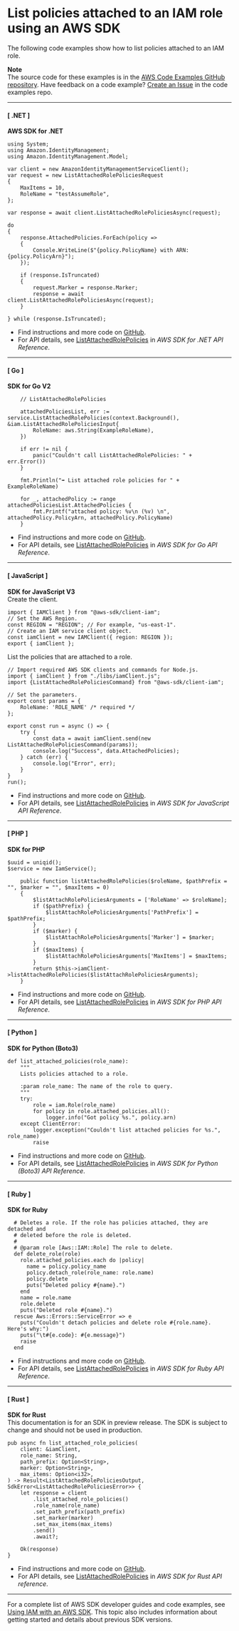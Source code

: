 # List policies attached to an IAM role using an AWS SDK<a name="example_iam_ListAttachedRolePolicies_section"></a>

The following code examples show how to list policies attached to an IAM role\.

**Note**  
The source code for these examples is in the [AWS Code Examples GitHub repository](https://github.com/awsdocs/aws-doc-sdk-examples)\. Have feedback on a code example? [Create an Issue](https://github.com/awsdocs/aws-doc-sdk-examples/issues/new/choose) in the code examples repo\. 

------
#### [ \.NET ]

**AWS SDK for \.NET**  
  

```
using System;
using Amazon.IdentityManagement;
using Amazon.IdentityManagement.Model;

var client = new AmazonIdentityManagementServiceClient();
var request = new ListAttachedRolePoliciesRequest
{
    MaxItems = 10,
    RoleName = "testAssumeRole",
};

var response = await client.ListAttachedRolePoliciesAsync(request);

do
{
    response.AttachedPolicies.ForEach(policy =>
    {
        Console.WriteLine($"{policy.PolicyName} with ARN: {policy.PolicyArn}");
    });

    if (response.IsTruncated)
    {
        request.Marker = response.Marker;
        response = await client.ListAttachedRolePoliciesAsync(request);
    }

} while (response.IsTruncated);
```
+  Find instructions and more code on [GitHub](https://github.com/awsdocs/aws-doc-sdk-examples/tree/main/dotnetv3/IAM#code-examples)\. 
+  For API details, see [ListAttachedRolePolicies](https://docs.aws.amazon.com/goto/DotNetSDKV3/iam-2010-05-08/ListAttachedRolePolicies) in *AWS SDK for \.NET API Reference*\. 

------
#### [ Go ]

**SDK for Go V2**  
  

```
	// ListAttachedRolePolicies

	attachedPoliciesList, err := service.ListAttachedRolePolicies(context.Background(), &iam.ListAttachedRolePoliciesInput{
		RoleName: aws.String(ExampleRoleName),
	})

	if err != nil {
		panic("Couldn't call ListAttachedRolePolicies: " + err.Error())
	}

	fmt.Println("➡️ List attached role policies for " + ExampleRoleName)

	for _, attachedPolicy := range attachedPoliciesList.AttachedPolicies {
		fmt.Printf("attached policy: %v\n (%v) \n", attachedPolicy.PolicyArn, attachedPolicy.PolicyName)
	}
```
+  Find instructions and more code on [GitHub](https://github.com/awsdocs/aws-doc-sdk-examples/tree/main/gov2/iam#code-examples)\. 
+  For API details, see [ListAttachedRolePolicies](https://pkg.go.dev/github.com/aws/aws-sdk-go-v2/service/iam#Client.ListAttachedRolePolicies) in *AWS SDK for Go API Reference*\. 

------
#### [ JavaScript ]

**SDK for JavaScript V3**  
Create the client\.  

```
import { IAMClient } from "@aws-sdk/client-iam";
// Set the AWS Region.
const REGION = "REGION"; // For example, "us-east-1".
// Create an IAM service client object.
const iamClient = new IAMClient({ region: REGION });
export { iamClient };
```
List the policies that are attached to a role\.  

```
// Import required AWS SDK clients and commands for Node.js.
import { iamClient } from "./libs/iamClient.js";
import {ListAttachedRolePoliciesCommand} from "@aws-sdk/client-iam";

// Set the parameters.
export const params = {
    RoleName: 'ROLE_NAME' /* required */
};

export const run = async () => {
    try {
        const data = await iamClient.send(new ListAttachedRolePoliciesCommand(params));
        console.log("Success", data.AttachedPolicies);
    } catch (err) {
        console.log("Error", err);
    }
}
run();
```
+  Find instructions and more code on [GitHub](https://github.com/awsdocs/aws-doc-sdk-examples/tree/main/javascriptv3/example_code/iam#code-examples)\. 
+  For API details, see [ListAttachedRolePolicies](https://docs.aws.amazon.com/AWSJavaScriptSDK/v3/latest/clients/client-iam/classes/listattachedrolepoliciescommand.html) in *AWS SDK for JavaScript API Reference*\. 

------
#### [ PHP ]

**SDK for PHP**  
  

```
$uuid = uniqid();
$service = new IamService();

    public function listAttachedRolePolicies($roleName, $pathPrefix = "", $marker = "", $maxItems = 0)
    {
        $listAttachRolePoliciesArguments = ['RoleName' => $roleName];
        if ($pathPrefix) {
            $listAttachRolePoliciesArguments['PathPrefix'] = $pathPrefix;
        }
        if ($marker) {
            $listAttachRolePoliciesArguments['Marker'] = $marker;
        }
        if ($maxItems) {
            $listAttachRolePoliciesArguments['MaxItems'] = $maxItems;
        }
        return $this->iamClient->listAttachedRolePolicies($listAttachRolePoliciesArguments);
    }
```
+  Find instructions and more code on [GitHub](https://github.com/awsdocs/aws-doc-sdk-examples/tree/main/php/example_code/iam/iam_basics#code-examples)\. 
+  For API details, see [ListAttachedRolePolicies](https://docs.aws.amazon.com/goto/SdkForPHPV3/iam-2010-05-08/ListAttachedRolePolicies) in *AWS SDK for PHP API Reference*\. 

------
#### [ Python ]

**SDK for Python \(Boto3\)**  
  

```
def list_attached_policies(role_name):
    """
    Lists policies attached to a role.

    :param role_name: The name of the role to query.
    """
    try:
        role = iam.Role(role_name)
        for policy in role.attached_policies.all():
            logger.info("Got policy %s.", policy.arn)
    except ClientError:
        logger.exception("Couldn't list attached policies for %s.", role_name)
        raise
```
+  Find instructions and more code on [GitHub](https://github.com/awsdocs/aws-doc-sdk-examples/tree/main/python/example_code/iam/iam_basics#code-examples)\. 
+  For API details, see [ListAttachedRolePolicies](https://docs.aws.amazon.com/goto/boto3/iam-2010-05-08/ListAttachedRolePolicies) in *AWS SDK for Python \(Boto3\) API Reference*\. 

------
#### [ Ruby ]

**SDK for Ruby**  
  

```
  # Deletes a role. If the role has policies attached, they are detached and
  # deleted before the role is deleted.
  #
  # @param role [Aws::IAM::Role] The role to delete.
  def delete_role(role)
    role.attached_policies.each do |policy|
      name = policy.policy_name
      policy.detach_role(role_name: role.name)
      policy.delete
      puts("Deleted policy #{name}.")
    end
    name = role.name
    role.delete
    puts("Deleted role #{name}.")
  rescue Aws::Errors::ServiceError => e
    puts("Couldn't detach policies and delete role #{role.name}. Here's why:")
    puts("\t#{e.code}: #{e.message}")
    raise
  end
```
+  Find instructions and more code on [GitHub](https://github.com/awsdocs/aws-doc-sdk-examples/tree/main/ruby/example_code/iam#code-examples)\. 
+  For API details, see [ListAttachedRolePolicies](https://docs.aws.amazon.com/goto/SdkForRubyV3/iam-2010-05-08/ListAttachedRolePolicies) in *AWS SDK for Ruby API Reference*\. 

------
#### [ Rust ]

**SDK for Rust**  
This documentation is for an SDK in preview release\. The SDK is subject to change and should not be used in production\.
  

```
pub async fn list_attached_role_policies(
    client: &iamClient,
    role_name: String,
    path_prefix: Option<String>,
    marker: Option<String>,
    max_items: Option<i32>,
) -> Result<ListAttachedRolePoliciesOutput, SdkError<ListAttachedRolePoliciesError>> {
    let response = client
        .list_attached_role_policies()
        .role_name(role_name)
        .set_path_prefix(path_prefix)
        .set_marker(marker)
        .set_max_items(max_items)
        .send()
        .await?;

    Ok(response)
}
```
+  Find instructions and more code on [GitHub](https://github.com/awsdocs/aws-doc-sdk-examples/tree/main/rust_dev_preview/iam#code-examples)\. 
+  For API details, see [ListAttachedRolePolicies](https://docs.rs/releases/search?query=aws-sdk) in *AWS SDK for Rust API reference*\. 

------

For a complete list of AWS SDK developer guides and code examples, see [Using IAM with an AWS SDK](sdk-general-information-section.md)\. This topic also includes information about getting started and details about previous SDK versions\.